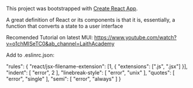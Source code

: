 This project was bootstrapped with [Create React App](https://github.com/facebook/create-react-app).


A great definition of React or its components is that it is, essentially, a function that converts a state to a user interface 


Recomended Tutorial on latest MUI:
https://www.youtube.com/watch?v=o1chMISeTC0&ab_channel=LaithAcademy

Add to .eslinrc.json:


  "rules": {
      "react/jsx-filename-extension": [1, { "extensions": [".js", ".jsx"] }],
      "indent": [
          "error",
          2
      ],
      "linebreak-style": [
          "error",
          "unix"
      ],
      "quotes": [
          "error",
          "single"
      ],
      "semi": [
          "error",
          "always"
      ]
  }